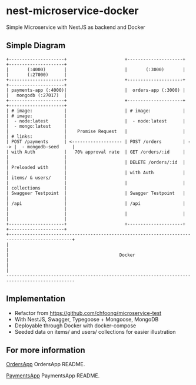 # nest-microservice-docker
Simple Microservice with NestJS as backend and Docker

## Simple Diagram
```
+---------------------+                      +---------------------+     +---------------------+
|       (:4000)       |                      |       (:3000)       |     |       (:27000)      |
+---------------------+                      +---------------------+     +---------------------+
| payments-app (:4000)|                      |  orders-app (:3000) |     |   mongodb (:27017)  |
+---------------------+                      +---------------------+     +---------------------+
| # image:            |                      | # image:            |     | # image:            |
|  - node:latest      |                      |  - node:latest      |     |  - mongo:latest     |
|                     |    Promise Request   |                     |     | # links:            |
| POST /payments      | <------------------- | POST /orders        | --> |  - mongodb-seed     |
| with Auth           |   70% approval rate  | GET /orders/:id     |     |                     |
|                     |                      | DELETE /orders/:id  |     | Preloaded with      |
|                     |                      | with Auth           |     | items/ & users/     |
|                     |                      |                     |     | collections         |
| Swaggeer Testpoint  |                      | Swagger Testpoint   |     |                     |
| /api                |                      | /api                |     |                     |
|                     |                      |                     |     |                     |
+---------------------+                      +---------------------+     +---------------------+
+----------------------------------------------------------------------------------------------+
|                                                                                              |
|                                          Docker                                              |
|                                                                                              |
------------------------------------------------------------------------------------------------
```

## Implementation
- Refactor from https://github.com/chfoong/microservice-test
- With NestJS, Swagger, Typegoose + Mongoose, MongoDB
- Deployable through Docker with docker-compose
- Seeded data on items/ and users/ collections for easier illustration


## For more information
[OrdersApp](orders-app/README.md) OrdersApp README.

[PaymentsApp](payments-app/README.md) PaymentsApp README.

